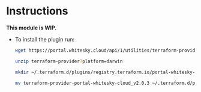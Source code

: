 # Instructions

**This module is WIP.**
- To install the plugin run:

    ```bash
    wget https://portal.whitesky.cloud/api/1/utilities/terraform-provider?platform=darwin

    unzip terraform-provider?platform=darwin

    mkdir ~/.terraform.d/plugins/registry.terraform.io/portal-whitesky-cloud/portal-whitesky-cloud/2.0.3/darwin_amd64/

    mv terraform-provider-portal-whitesky-cloud_v2.0.3 ~/.terraform.d/plugins/registry.terraform.io/portal-whitesky-cloud/portal-whitesky-cloud/2.0.3/
    ```
